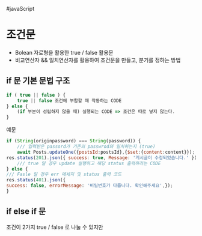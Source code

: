 #javaScript 
# 조건문
- Bolean 자료형을 활용한 true / false 활용문
- 비교연산자 && 일치연산자를 활용하여 조건문을 만들고, 분기를 정하는 방법

## if 문 기본 문법 구조

```JavaScript
if ( true || false ) {
	true || false 조건에 부합할 때 작동하는 CODE
} else {
	(if 부분이 성립하지 않을 때) 실행되는 CODE => 조건은 따로 넣지 않는다.
}
```

예문

```JavaScript
if (String(originpassword) === String(password)) {
	/// 입력받은 passord가 기존의 passwrod와 일치하는지 (true)
	await Posts.updateOne({postsId:postsId},{$set:{content:content}});
res.status(201).json({ success: true, Message: '게시글이 수정되었습니다.' });
	/// true 일 경우 update 실행하고 해당 status 출력하라는 CODE
} else {
/// Fasle 일 경우 err 메세지 및 status 출력 코드
res.status(401).json({
success: false, errorMessage: '비밀번호가 다릅니다. 확인해주세요',});
}
```

## if else if 문 

조건이 2가지 true / false 로 나눌 수 있지만 
